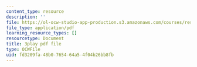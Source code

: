 ```yaml
---
content_type: resource
description: ''
file: https://ol-ocw-studio-app-production.s3.amazonaws.com/courses/res-18-005-highlights-of-calculus-spring-2010/fd3209fa48b0765464a54f04b26bb8fb_I_ril7ToAi4.pdf
file_type: application/pdf
learning_resource_types: []
resourcetype: Document
title: 3play pdf file
type: OCWFile
uid: fd3209fa-48b0-7654-64a5-4f04b26bb8fb
---
```

